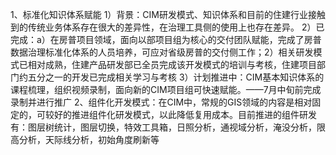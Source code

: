 1、标准化知识体系赋能
1）背景：CIM研发模式、知识体系和目前的住建行业接触到的传统业务体系存在很大的差异性，在治理工具侧的使用上也存在差异。
2）已完成：a）在房普项目领域，面向以部项目组为核心的交付团队赋能，完成了房普数据治理标准化体系的人员培养，可应对省级房普的交付侧工作；2）相关研发模式已相对成熟，住建产品研发部已全员完成该开发模式的培训与考核，住建项目部门约五分之一的开发已完成相关学习与考核
3）计划推进中：CIM基本知识体系的课程梳理，组织视频录制，面向新的CIM项目组可快速赋能。——7月中旬前完成录制并进行推广
2、组件化开发模式：在CIM中，常规的GIS领域的内容是相对固定的，可较好的推进组件化研发模式，以此降低复用成本。目前推进的组件研发有：图层树统计，图层切换，特效工具箱，日照分析，通视域分析，淹没分析，限高分析，天际线分析，初始角度刷新等
